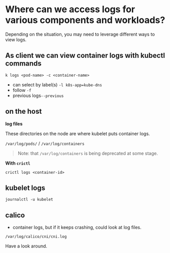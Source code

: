 # Where can we access logs for various components and workloads?

Depending on the situation, you may need to leverage different ways to view logs.

## As client we can view container logs with kubectl commands

```k logs <pod-name> -c <container-name>```

- can select by label(s) ```-l k8s-app=kube-dns```
- follow ```-f```
- previous logs```--previous```

## on the host

**log files**


These directories on the node are where kubelet puts container logs. 

```/var/log/pods/``` / ```/var/log/containers```

>Note: that ```/var/log/containers``` is being deprecated at some stage.

**With ```crictl```**

```crictl logs <container-id>```


## kubelet logs

```journalctl -u kubelet```

## calico

- container logs, but if it keeps crashing, could look at log files.

```/var/log/calico/cni/cni.log```

Have a look around.
